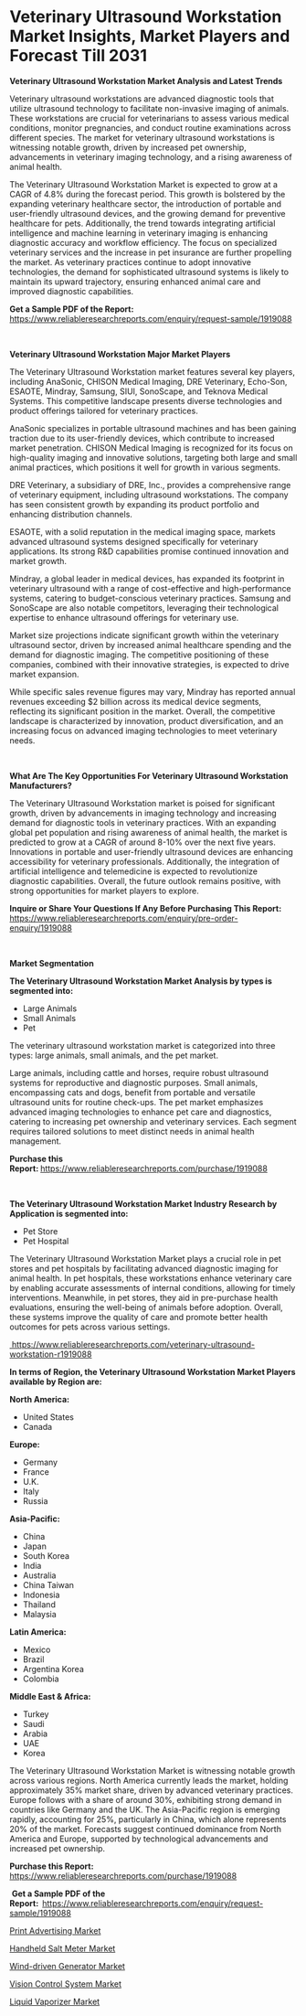 <p><h1>Veterinary Ultrasound Workstation Market Insights, Market Players and Forecast Till 2031</h1></p><p><strong>Veterinary Ultrasound Workstation Market Analysis and Latest Trends</strong></p>
<p><p>Veterinary ultrasound workstations are advanced diagnostic tools that utilize ultrasound technology to facilitate non-invasive imaging of animals. These workstations are crucial for veterinarians to assess various medical conditions, monitor pregnancies, and conduct routine examinations across different species. The market for veterinary ultrasound workstations is witnessing notable growth, driven by increased pet ownership, advancements in veterinary imaging technology, and a rising awareness of animal health.</p><p>The Veterinary Ultrasound Workstation Market is expected to grow at a CAGR of 4.8% during the forecast period. This growth is bolstered by the expanding veterinary healthcare sector, the introduction of portable and user-friendly ultrasound devices, and the growing demand for preventive healthcare for pets. Additionally, the trend towards integrating artificial intelligence and machine learning in veterinary imaging is enhancing diagnostic accuracy and workflow efficiency. The focus on specialized veterinary services and the increase in pet insurance are further propelling the market. As veterinary practices continue to adopt innovative technologies, the demand for sophisticated ultrasound systems is likely to maintain its upward trajectory, ensuring enhanced animal care and improved diagnostic capabilities.</p></p>
<p><strong>Get a Sample PDF of the Report:&nbsp;</strong> <a href="https://www.reliableresearchreports.com/enquiry/request-sample/1919088?utm_campaign=32&utm_medium=2&utm_source=Github&utm_content=ia&utm_term=24102024&utm_id=veterinary-ultrasound-workstation">https://www.reliableresearchreports.com/enquiry/request-sample/1919088</a></p>
<p>&nbsp;</p>
<p><strong>Veterinary Ultrasound Workstation Major Market Players</strong></p>
<p><p>The Veterinary Ultrasound Workstation market features several key players, including AnaSonic, CHISON Medical Imaging, DRE Veterinary, Echo-Son, ESAOTE, Mindray, Samsung, SIUI, SonoScape, and Teknova Medical Systems. This competitive landscape presents diverse technologies and product offerings tailored for veterinary practices.</p><p>AnaSonic specializes in portable ultrasound machines and has been gaining traction due to its user-friendly devices, which contribute to increased market penetration. CHISON Medical Imaging is recognized for its focus on high-quality imaging and innovative solutions, targeting both large and small animal practices, which positions it well for growth in various segments.</p><p>DRE Veterinary, a subsidiary of DRE, Inc., provides a comprehensive range of veterinary equipment, including ultrasound workstations. The company has seen consistent growth by expanding its product portfolio and enhancing distribution channels.</p><p>ESAOTE, with a solid reputation in the medical imaging space, markets advanced ultrasound systems designed specifically for veterinary applications. Its strong R&D capabilities promise continued innovation and market growth.</p><p>Mindray, a global leader in medical devices, has expanded its footprint in veterinary ultrasound with a range of cost-effective and high-performance systems, catering to budget-conscious veterinary practices. Samsung and SonoScape are also notable competitors, leveraging their technological expertise to enhance ultrasound offerings for veterinary use.</p><p>Market size projections indicate significant growth within the veterinary ultrasound sector, driven by increased animal healthcare spending and the demand for diagnostic imaging. The competitive positioning of these companies, combined with their innovative strategies, is expected to drive market expansion.</p><p>While specific sales revenue figures may vary, Mindray has reported annual revenues exceeding $2 billion across its medical device segments, reflecting its significant position in the market. Overall, the competitive landscape is characterized by innovation, product diversification, and an increasing focus on advanced imaging technologies to meet veterinary needs.</p></p>
<p>&nbsp;</p>
<p><strong>What Are The Key Opportunities For Veterinary Ultrasound Workstation Manufacturers?</strong></p>
<p><p>The Veterinary Ultrasound Workstation market is poised for significant growth, driven by advancements in imaging technology and increasing demand for diagnostic tools in veterinary practices. With an expanding global pet population and rising awareness of animal health, the market is predicted to grow at a CAGR of around 8-10% over the next five years. Innovations in portable and user-friendly ultrasound devices are enhancing accessibility for veterinary professionals. Additionally, the integration of artificial intelligence and telemedicine is expected to revolutionize diagnostic capabilities. Overall, the future outlook remains positive, with strong opportunities for market players to explore.</p></p>
<p><strong>Inquire or Share Your Questions If Any Before Purchasing This Report:</strong> <a href="https://www.reliableresearchreports.com/enquiry/pre-order-enquiry/1919088?utm_campaign=32&utm_medium=2&utm_source=Github&utm_content=ia&utm_term=24102024&utm_id=veterinary-ultrasound-workstation">https://www.reliableresearchreports.com/enquiry/pre-order-enquiry/1919088</a></p>
<p>&nbsp;</p>
<p><strong>Market Segmentation</strong></p>
<p><strong>The Veterinary Ultrasound Workstation Market Analysis by types is segmented into:</strong></p>
<p><ul><li>Large Animals</li><li>Small Animals</li><li>Pet</li></ul></p>
<p><p>The veterinary ultrasound workstation market is categorized into three types: large animals, small animals, and the pet market. </p><p>Large animals, including cattle and horses, require robust ultrasound systems for reproductive and diagnostic purposes. Small animals, encompassing cats and dogs, benefit from portable and versatile ultrasound units for routine check-ups. The pet market emphasizes advanced imaging technologies to enhance pet care and diagnostics, catering to increasing pet ownership and veterinary services. Each segment requires tailored solutions to meet distinct needs in animal health management.</p></p>
<p><strong>Purchase this Report:&nbsp;</strong><a href="https://www.reliableresearchreports.com/purchase/1919088?utm_campaign=32&utm_medium=2&utm_source=Github&utm_content=ia&utm_term=24102024&utm_id=veterinary-ultrasound-workstation">https://www.reliableresearchreports.com/purchase/1919088</a></p>
<p>&nbsp;</p>
<p><strong>The Veterinary Ultrasound Workstation Market Industry Research by Application is segmented into:</strong></p>
<p><ul><li>Pet Store</li><li>Pet Hospital</li></ul></p>
<p><p>The Veterinary Ultrasound Workstation Market plays a crucial role in pet stores and pet hospitals by facilitating advanced diagnostic imaging for animal health. In pet hospitals, these workstations enhance veterinary care by enabling accurate assessments of internal conditions, allowing for timely interventions. Meanwhile, in pet stores, they aid in pre-purchase health evaluations, ensuring the well-being of animals before adoption. Overall, these systems improve the quality of care and promote better health outcomes for pets across various settings.</p></p>
<p><a href="https://www.reliableresearchreports.com/veterinary-ultrasound-workstation-r1919088?utm_campaign=32&utm_medium=2&utm_source=Github&utm_content=ia&utm_term=24102024&utm_id=veterinary-ultrasound-workstation">&nbsp;https://www.reliableresearchreports.com/veterinary-ultrasound-workstation-r1919088</a></p>
<p><strong>In terms of Region, the Veterinary Ultrasound Workstation Market Players available by Region are:</strong></p>
<p>
    <p> <strong> North America: </strong>
        <ul>
            <li>United States</li>
            <li>Canada</li>
        </ul>
        </p> 
    <p> <strong> Europe: </strong>
        <ul>
            <li>Germany</li>
            <li>France</li>
            <li>U.K.</li>
            <li>Italy</li>
            <li>Russia</li>
        </ul>
        </p> 
    <p> <strong> Asia-Pacific: </strong>
        <ul>
            <li>China</li>
            <li>Japan</li>
            <li>South Korea</li>
            <li>India</li>
            <li>Australia</li>
            <li>China Taiwan</li>
            <li>Indonesia</li>
            <li>Thailand</li>
            <li>Malaysia</li>
        </ul>
        </p> 
    <p> <strong> Latin America: </strong>
        <ul>
            <li>Mexico</li>
            <li>Brazil</li>
            <li>Argentina Korea</li>
            <li>Colombia</li>
        </ul>
        </p> 
    <p> <strong> Middle East & Africa: </strong>
        <ul>
            <li>Turkey</li>
            <li>Saudi</li>
            <li>Arabia</li>
            <li>UAE</li>
            <li>Korea</li>
        </ul>
    </p>
    </p>
<p><p>The Veterinary Ultrasound Workstation Market is witnessing notable growth across various regions. North America currently leads the market, holding approximately 35% market share, driven by advanced veterinary practices. Europe follows with a share of around 30%, exhibiting strong demand in countries like Germany and the UK. The Asia-Pacific region is emerging rapidly, accounting for 25%, particularly in China, which alone represents 20% of the market. Forecasts suggest continued dominance from North America and Europe, supported by technological advancements and increased pet ownership.</p></p>
<p><strong>Purchase this Report: </strong><a href="https://www.reliableresearchreports.com/purchase/1919088?utm_campaign=32&utm_medium=2&utm_source=Github&utm_content=ia&utm_term=24102024&utm_id=veterinary-ultrasound-workstation">https://www.reliableresearchreports.com/purchase/1919088</a></p>
<p>&nbsp;<strong>Get a Sample PDF of the Report:&nbsp;&nbsp;</strong><a href="https://www.reliableresearchreports.com/enquiry/request-sample/1919088?utm_campaign=32&utm_medium=2&utm_source=Github&utm_content=ia&utm_term=24102024&utm_id=veterinary-ultrasound-workstation">https://www.reliableresearchreports.com/enquiry/request-sample/1919088</a></p>
<p><strong></strong></p>
<p><p><a href="https://www.linkedin.com/pulse/print-advertising-market-innovations-trends-comprehensive-study-cqilf?utm_campaign=32&utm_medium=2&utm_source=Github&utm_content=ia&utm_term=24102024&utm_id=veterinary-ultrasound-workstation">Print Advertising Market</a></p><p><a href="https://issuu.com/reportprime-2/docs/handheld-salt-meter-market-size-203_6ab77d7c1a7c6e?utm_campaign=32&utm_medium=2&utm_source=Github&utm_content=ia&utm_term=24102024&utm_id=veterinary-ultrasound-workstation">Handheld Salt Meter Market</a></p><p><a href="https://github.com/JavierDDowns/Market-Research-Report-List-1/blob/main/wind-driven-generator-market.md?utm_campaign=32&utm_medium=2&utm_source=Github&utm_content=ia&utm_term=24102024&utm_id=veterinary-ultrasound-workstation">Wind-driven Generator Market</a></p><p><a href="https://www.linkedin.com/pulse/vision-control-system-market-global-insights-sales-c6haf?utm_campaign=32&utm_medium=2&utm_source=Github&utm_content=ia&utm_term=24102024&utm_id=veterinary-ultrasound-workstation">Vision Control System Market</a></p><p><a href="https://github.com/AlbertGonzalez266/Market-Research-Report-List-1/blob/main/liquid-vaporizer-market.md?utm_campaign=32&utm_medium=2&utm_source=Github&utm_content=ia&utm_term=24102024&utm_id=veterinary-ultrasound-workstation">Liquid Vaporizer Market</a></p></p>